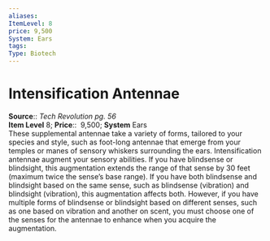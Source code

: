```yaml
---
aliases: 
ItemLevel: 8
price: 9,500
System: Ears
tags: 
Type: Biotech
---
```


# Intensification Antennae

**Source**:: _Tech Revolution pg. 56_  
**Item Level** 8;
**Price**::  9,500; **System** Ears  
These supplemental antennae take a variety of forms, tailored to your species and style, such as foot-long antennae that emerge from your temples or manes of sensory whiskers surrounding the ears. Intensification antennae augment your sensory abilities. If you have blindsense or blindsight, this augmentation extends the range of that sense by 30 feet (maximum twice the sense’s base range). If you have both blindsense and blindsight based on the same sense, such as blindsense (vibration) and blindsight (vibration), this augmentation affects both. However, if you have multiple forms of blindsense or blindsight based on different senses, such as one based on vibration and another on scent, you must choose one of the senses for the antennae to enhance when you acquire the augmentation.

